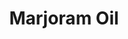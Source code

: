 ---
name: Marjoram Oil
title: Marjoram Oil
details:
  - detail:
      key: "Botanical Name"
      value: "Origanum majorana"
  - detail:
      key: "Solubility"
      value: "Insoluble in water but soluble in alcohol"
  - detail:
      key: "Odour"
      value: "Fresh Sweet spicy eucalyptus camphor"
  - detail:
      key: "Cas Number"
      value: "8015-01-8"
  - detail:
      key: "Flash Point Deg Fahrenheit"
      value: "126 deg F"
  - detail:
      key: "Optical Rotation"
      value: "-5 to 10 (at 20 deg C)"
  - detail:
      key: "Physical State"
      value: "Liquid"
  - detail:
      key: "Refractive Index"
      value: "1.4580 to 1.4680 (at 20 deg C)"
  - detail:
      key: "Acid Value"
      value: "Max 2%"
  - detail:
      key: "Boiling Point"
      value: "168 deg C"
  - detail:
      key: "FEMA No"
      value: "2663"
  - detail:
      key: "CAS No"
      value: "8015-01-8"
  - detail:
      key: "Packaging Size"
      value: "5, 25, 200 Kg"
  - detail:
      key: "Packaging Type"
      value: "Can, Barrel"
  - detail:
      key: "Brand"
      value: "Natural Aroma"
showOnHome: false
thumbnail: https://5.imimg.com/data5/SELLER/Default/2021/12/UW/NV/TI/3823480/marjoram-oil-500x500.jpg
productImages:
  - https://ucarecdn.com/8213c725-21d0-4ac0-ad5e-c1975c20032b/
category: essential oils
---